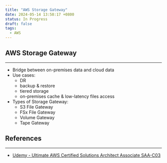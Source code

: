 ```yaml
---
title: "AWS Storage Gateway"
date: 2024-05-14 13:58:17 +0800
status: In Progress
draft: false
tags:
  - AWS
---
```

## AWS Storage Gateway
---
- Bridge between on-premises data and cloud data
- Use cases:
	- DR
	- backup & restore
	- tiered storage
	- on-premises cache & low-latency files access
- Types of Storage Gateway:
	- S3 File Gateway
	- FSx File Gateway
	- Volume Gateway
	- Tape Gateway

## References
---
- [Udemy - Ultimate AWS Certified Solutions Architect Associate SAA-C03](https://www.udemy.com/course/aws-certified-solutions-architect-associate-saa-c03)

